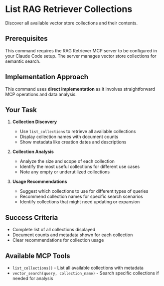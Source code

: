# List RAG Retriever Collections

Discover all available vector store collections and their contents.

## Prerequisites
This command requires the RAG Retriever MCP server to be configured in your Claude Code setup. The server manages vector store collections for semantic search.

## Implementation Approach
This command uses **direct implementation** as it involves straightforward MCP operations and data analysis.

## Your Task
1. **Collection Discovery**
   - Use `list_collections` to retrieve all available collections
   - Display collection names with document counts
   - Show metadata like creation dates and descriptions

2. **Collection Analysis**
   - Analyze the size and scope of each collection
   - Identify the most useful collections for different use cases
   - Note any empty or underutilized collections

3. **Usage Recommendations**
   - Suggest which collections to use for different types of queries
   - Recommend collection names for specific search scenarios
   - Identify collections that might need updating or expansion

## Success Criteria
- Complete list of all collections displayed
- Document counts and metadata shown for each collection
- Clear recommendations for collection usage

## Available MCP Tools
- `list_collections()` - List all available collections with metadata
- `vector_search(query, collection_name)` - Search specific collections if needed for analysis